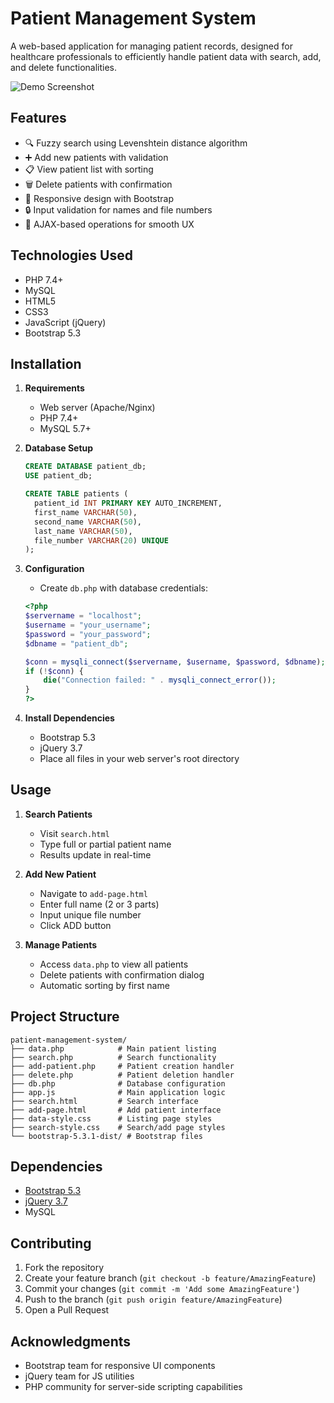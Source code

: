 # Patient Management System


A web-based application for managing patient records, designed for healthcare professionals to efficiently handle patient data with search, add, and delete functionalities.

![Demo Screenshot](https://github.com/user-attachments/assets/3f7bcc82-816a-4890-9df4-28c75e7a9528) <!-- Replace with actual screenshot -->

## Features

- 🔍 Fuzzy search using Levenshtein distance algorithm
- ➕ Add new patients with validation
- 📋 View patient list with sorting
- 🗑️ Delete patients with confirmation
- 📱 Responsive design with Bootstrap
- 🔒 Input validation for names and file numbers
- 🔄 AJAX-based operations for smooth UX

## Technologies Used

- PHP 7.4+
- MySQL
- HTML5
- CSS3
- JavaScript (jQuery)
- Bootstrap 5.3

## Installation

1. **Requirements**
   - Web server (Apache/Nginx)
   - PHP 7.4+
   - MySQL 5.7+

2. **Database Setup**
   ```sql
   CREATE DATABASE patient_db;
   USE patient_db;
   
   CREATE TABLE patients (
     patient_id INT PRIMARY KEY AUTO_INCREMENT,
     first_name VARCHAR(50),
     second_name VARCHAR(50),
     last_name VARCHAR(50),
     file_number VARCHAR(20) UNIQUE
   );
   ```

3. **Configuration**
   - Create `db.php` with database credentials:
   ```php
   <?php
   $servername = "localhost";
   $username = "your_username";
   $password = "your_password";
   $dbname = "patient_db";
   
   $conn = mysqli_connect($servername, $username, $password, $dbname);
   if (!$conn) {
       die("Connection failed: " . mysqli_connect_error());
   }
   ?>
   ```

4. **Install Dependencies**
   - Bootstrap 5.3
   - jQuery 3.7
   - Place all files in your web server's root directory

## Usage

1. **Search Patients**
   - Visit `search.html`
   - Type full or partial patient name
   - Results update in real-time

2. **Add New Patient**
   - Navigate to `add-page.html`
   - Enter full name (2 or 3 parts)
   - Input unique file number
   - Click ADD button

3. **Manage Patients**
   - Access `data.php` to view all patients
   - Delete patients with confirmation dialog
   - Automatic sorting by first name

## Project Structure

```
patient-management-system/
├── data.php            # Main patient listing
├── search.php          # Search functionality
├── add-patient.php     # Patient creation handler
├── delete.php          # Patient deletion handler
├── db.php              # Database configuration
├── app.js              # Main application logic
├── search.html         # Search interface
├── add-page.html       # Add patient interface
├── data-style.css      # Listing page styles
├── search-style.css    # Search/add page styles
└── bootstrap-5.3.1-dist/ # Bootstrap files
```

## Dependencies

- [Bootstrap 5.3](https://getbootstrap.com/)
- [jQuery 3.7](https://jquery.com/)
- MySQL

## Contributing

1. Fork the repository
2. Create your feature branch (`git checkout -b feature/AmazingFeature`)
3. Commit your changes (`git commit -m 'Add some AmazingFeature'`)
4. Push to the branch (`git push origin feature/AmazingFeature`)
5. Open a Pull Request

## Acknowledgments

- Bootstrap team for responsive UI components
- jQuery team for JS utilities
- PHP community for server-side scripting capabilities
